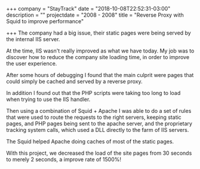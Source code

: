 +++
company = "StayTrack"
date = "2018-10-08T22:52:31-03:00"
description = ""
projectdate = "2008 - 2008"
title = "Reverse Proxy with Squid to improve performance"

+++
The company had a big issue, their static pages were being served by the internal IIS server.

At the time, IIS wasn't really improved as what we have today. My job was to discover how to reduce the company site loading time, in order to improve the user experience.

After some hours of debugging I found that the main culprit were pages that could simply be cached and served by a reverse proxy.

In addition I found out that the PHP scripts were taking too long to load when trying to use the IIS handler.

Then using a combination of Squid + Apache I was able to do a set of rules that were used to route the requests to the right servers, keeping static pages, and PHP pages being sent to the apache server, and the proprietary tracking system calls, which used a DLL directly to the farm of IIS servers.

The Squid helped Apache doing caches of most of the static pages.

With this project, we decreased the load of the site pages from 30 seconds to merely 2 seconds, a improve rate of 1500%!